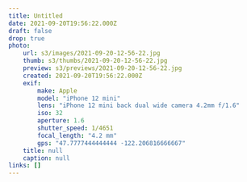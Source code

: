 ```yaml
---
title: Untitled
date: 2021-09-20T19:56:22.000Z
draft: false
drop: true
photo:
    url: s3/images/2021-09-20-12-56-22.jpg
    thumb: s3/thumbs/2021-09-20-12-56-22.jpg
    preview: s3/previews/2021-09-20-12-56-22.jpg
    created: 2021-09-20T19:56:22.000Z
    exif:
        make: Apple
        model: "iPhone 12 mini"
        lens: "iPhone 12 mini back dual wide camera 4.2mm f/1.6"
        iso: 32
        aperture: 1.6
        shutter_speed: 1/4651
        focal_length: "4.2 mm"
        gps: "47.7777444444444 -122.206816666667"
    title: null
    caption: null
links: []
---
```

